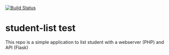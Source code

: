 [![Build Status](http://ec2-34-229-58-92.compute-1.amazonaws.com/buildStatus/icon?job=build-jenkins-ci)](http://ec2-34-229-58-92.compute-1.amazonaws.com/job/build-jenkins-ci/)

# student-list test
This repo is a simple application to list student with a webserver (PHP) and API (Flask)
